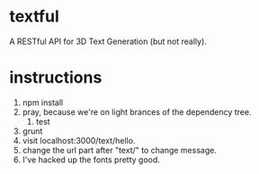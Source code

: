 textful
=======

A RESTful API for 3D Text Generation (but not really).

instructions
=======

1. npm install
1. pray, because we're on light brances of the dependency tree.
	1. test
1. grunt
1. visit localhost:3000/text/hello.
1. change the url part after "text/" to change message.
1. I've hacked up the fonts pretty good.
